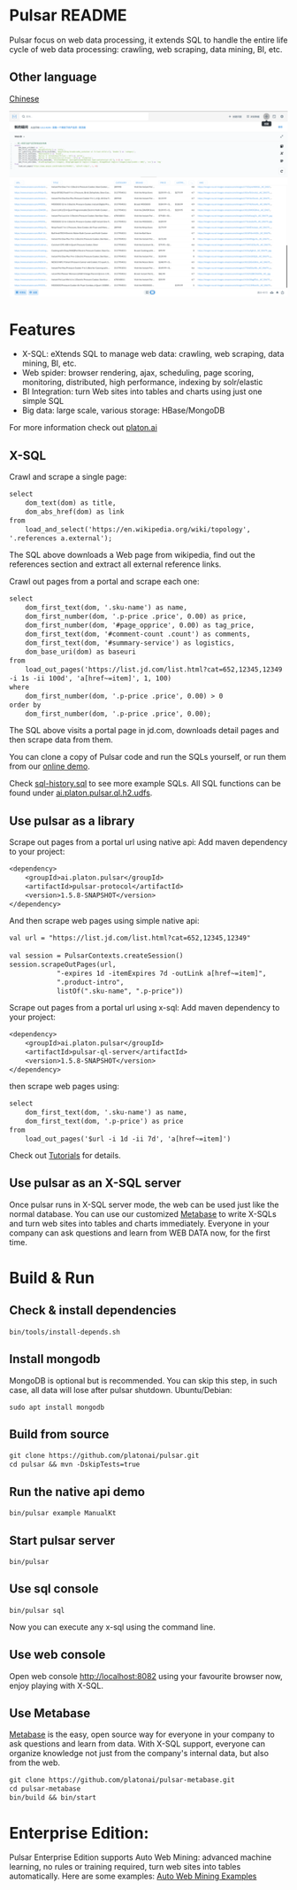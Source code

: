 Pulsar README
===================
Pulsar focus on web data processing, it extends SQL to handle the entire life cycle of web data processing:
crawling, web scraping, data mining, BI, etc.

## Other language
[Chinese](README.zh.md)

![product-screenshot](docs/images/pulsar-product-screenshot-1.png)

# Features
- X-SQL: eXtends SQL to manage web data: crawling, web scraping, data mining, BI, etc.
- Web spider: browser rendering, ajax, scheduling, page scoring, monitoring, distributed, high performance, indexing by solr/elastic
- BI Integration: turn Web sites into tables and charts using just one simple SQL
- Big data: large scale, various storage: HBase/MongoDB

For more information check out [platon.ai](http://platon.ai)

## X-SQL
Crawl and scrape a single page:

    select
        dom_text(dom) as title,
        dom_abs_href(dom) as link
    from
        load_and_select('https://en.wikipedia.org/wiki/topology', '.references a.external');

The SQL above downloads a Web page from wikipedia, find out the references section and extract all external reference links.

Crawl out pages from a portal and scrape each one:

    select
        dom_first_text(dom, '.sku-name') as name,
        dom_first_number(dom, '.p-price .price', 0.00) as price,
        dom_first_number(dom, '#page_opprice', 0.00) as tag_price,
        dom_first_text(dom, '#comment-count .count') as comments,
        dom_first_text(dom, '#summary-service') as logistics,
        dom_base_uri(dom) as baseuri
    from
        load_out_pages('https://list.jd.com/list.html?cat=652,12345,12349 -i 1s -ii 100d', 'a[href~=item]', 1, 100)
    where
        dom_first_number(dom, '.p-price .price', 0.00) > 0
    order by
        dom_first_number(dom, '.p-price .price', 0.00);

The SQL above visits a portal page in jd.com, downloads detail pages and then scrape data from them.

You can clone a copy of Pulsar code and run the SQLs yourself, or run them from our [online demo](http://bi.platonic.fun/).

Check [sql-history.sql](sql-history.sql) to see more example SQLs. All SQL functions can be found under [ai.platon.pulsar.ql.h2.udfs](pulsar-ql-server/src/main/kotlin/ai/platon/pulsar/ql/h2/udfs).

## Use pulsar as a library
Scrape out pages from a portal url using native api:
Add maven dependency to your project:

    <dependency>
        <groupId>ai.platon.pulsar</groupId>
        <artifactId>pulsar-protocol</artifactId>
        <version>1.5.8-SNAPSHOT</version>
    </dependency>

And then scrape web pages using simple native api:

    val url = "https://list.jd.com/list.html?cat=652,12345,12349"

    val session = PulsarContexts.createSession()
    session.scrapeOutPages(url,
                "-expires 1d -itemExpires 7d -outLink a[href~=item]",
                ".product-intro",
                listOf(".sku-name", ".p-price"))

Scrape out pages from a portal url using x-sql:
Add maven dependency to your project:

    <dependency>
        <groupId>ai.platon.pulsar</groupId>
        <artifactId>pulsar-ql-server</artifactId>
        <version>1.5.8-SNAPSHOT</version>
    </dependency>

then scrape web pages using:

    select
        dom_first_text(dom, '.sku-name') as name,
        dom_first_text(dom, '.p-price') as price
    from
        load_out_pages('$url -i 1d -ii 7d', 'a[href~=item]')

Check out [Tutorials](https://github.com/platonai/pulsar-tutorials) for details.

## Use pulsar as an X-SQL server
Once pulsar runs in X-SQL server mode, the web can be used just like the normal database.
You can use our customized [Metabase](https://github.com/platonai/metabase) to write X-SQLs and turn web sites into tables and 
charts immediately. Everyone in your company can ask questions and learn from WEB DATA now, for the first time.

# Build & Run
## Check & install dependencies

    bin/tools/install-depends.sh

## Install mongodb
MongoDB is optional but is recommended. You can skip this step, in such case, all data will lose after pulsar shutdown.
Ubuntu/Debian:

    sudo apt install mongodb

## Build from source

    git clone https://github.com/platonai/pulsar.git
    cd pulsar && mvn -DskipTests=true

## Run the native api demo

    bin/pulsar example ManualKt

## Start pulsar server

    bin/pulsar

## Use sql console

    bin/pulsar sql
    
Now you can execute any x-sql using the command line.
    
## Use web console
Open web console [http://localhost:8082](http://localhost:8082) using your favourite browser now, enjoy playing with X-SQL.

## Use Metabase
[Metabase](https://github.com/platonai/metabase) is the easy, open source way for everyone in your company to ask questions and learn from data.
With X-SQL support, everyone can organize knowledge not just from the company's internal data, but also
from the web.

    git clone https://github.com/platonai/pulsar-metabase.git
    cd pulsar-metabase
    bin/build && bin/start

# Enterprise Edition:

Pulsar Enterprise Edition supports Auto Web Mining: advanced machine learning, no rules or training required,
turn web sites into tables automatically. Here are some examples: [Auto Web Mining Examples](http://bi.platonic.fun/)
